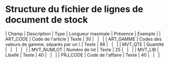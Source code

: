 # Structure du fichier de lignes de document de stock









| Champ | Description | Type | Longueur
maximale | Présence | Exemple |
| ART\_CODE | Code de l'article | Texte | 30 |   |   |
| ART\_GAMME | Codes des valeurs de gamme, séparés par un \ | Texte | 98 |   |   |
| MVT\_QTE | Quantité |   |   |   |   |
| MVT\_NUMLOT | Numéro de lot | Texte | 25 |   |   |
| MVT\_LIB | Libellé | Texte | 40 |   |   |
| PRJ\_CODE | Code de l'affaire | Texte | 40 |   |   |


